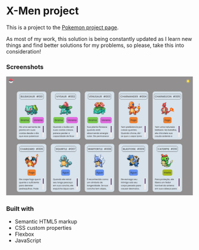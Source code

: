 # X-Men project

This is a project to the [Pokemon project page](https://rafaelsanm.github.io/pokemon-page/).  

As most of my work, this solution is being constantly updated as I learn new things and find better solutions for my problems, so please, take this into consideration!

### Screenshots

![](./screenshot.png)

### Built with

- Semantic HTML5 markup
- CSS custom properties
- Flexbox
- JavaScript
